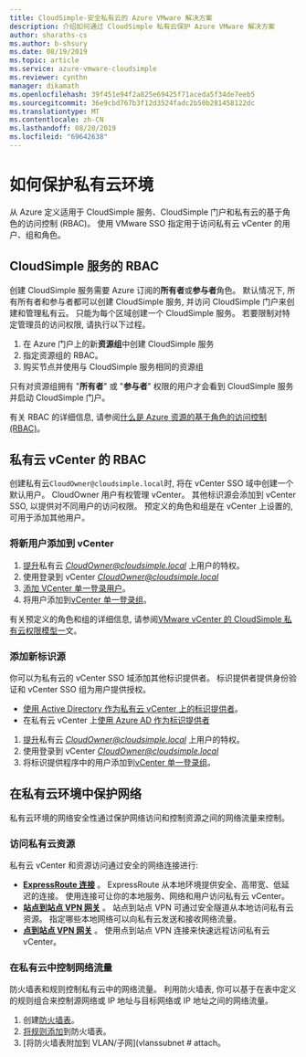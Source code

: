 ```yaml
---
title: CloudSimple-安全私有云的 Azure VMware 解决方案
description: 介绍如何通过 CloudSimple 私有云保护 Azure VMware 解决方案
author: sharaths-cs
ms.author: b-shsury
ms.date: 08/19/2019
ms.topic: article
ms.service: azure-vmware-cloudsimple
ms.reviewer: cynthn
manager: dikamath
ms.openlocfilehash: 39f451e94f2a825e69425f71aceda5f34de7eeb5
ms.sourcegitcommit: 36e9cbd767b3f12d3524fadc2b50b281458122dc
ms.translationtype: MT
ms.contentlocale: zh-CN
ms.lasthandoff: 08/20/2019
ms.locfileid: "69642638"
---
```

# <a name="how-to-secure-your-private-cloud-environment"></a>如何保护私有云环境

从 Azure 定义适用于 CloudSimple 服务、CloudSimple 门户和私有云的基于角色的访问控制 (RBAC)。  使用 VMware SSO 指定用于访问私有云 vCenter 的用户、组和角色。  

## <a name="rbac-for-cloudsimple-service"></a>CloudSimple 服务的 RBAC

创建 CloudSimple 服务需要 Azure 订阅的**所有者**或**参与者**角色。  默认情况下, 所有所有者和参与者都可以创建 CloudSimple 服务, 并访问 CloudSimple 门户来创建和管理私有云。  只能为每个区域创建一个 CloudSimple 服务。  若要限制对特定管理员的访问权限, 请执行以下过程。

1. 在 Azure 门户上的新**资源组**中创建 CloudSimple 服务
2. 指定资源组的 RBAC。
3. 购买节点并使用与 CloudSimple 服务相同的资源组

只有对资源组拥有 "**所有者**" 或 "**参与者**" 权限的用户才会看到 CloudSimple 服务并启动 CloudSimple 门户。

有关 RBAC 的详细信息, 请参阅[什么是 Azure 资源的基于角色的访问控制 (RBAC)](../role-based-access-control/overview.md)。

## <a name="rbac-for-private-cloud-vcenter"></a>私有云 vCenter 的 RBAC

创建私有云`CloudOwner@cloudsimple.local`时, 将在 vCenter SSO 域中创建一个默认用户。  CloudOwner 用户有权管理 vCenter。   其他标识源会添加到 vCenter SSO, 以提供对不同用户的访问权限。  预定义的角色和组是在 vCenter 上设置的, 可用于添加其他用户。

### <a name="add-new-users-to-vcenter"></a>将新用户添加到 vCenter

1. [提升](escalate-private-cloud-privileges.md)私有云 *CloudOwner@cloudsimple.local* 上用户的特权。
2. 使用登录到 vCenter *CloudOwner@cloudsimple.local*
3. [添加 VCenter 单一登录用户](https://docs.vmware.com/en/VMware-vSphere/5.5/com.vmware.vsphere.security.doc/GUID-72BFF98C-C530-4C50-BF31-B5779D2A4BBB.html)。
4. 将用户添加到[vCenter 单一登录组](https://docs.vmware.com/en/VMware-vSphere/5.5/com.vmware.vsphere.security.doc/GUID-CDEA6F32-7581-4615-8572-E0B44C11D80D.html)。

有关预定义的角色和组的详细信息, 请参阅[VMware vCenter 的 CloudSimple 私有云权限模型一](learn-private-cloud-permissions.md)文。

### <a name="add-new-identity-sources"></a>添加新标识源

你可以为私有云的 vCenter SSO 域添加其他标识提供者。  标识提供者提供身份验证和 vCenter SSO 组为用户提供授权。

* [使用 Active Directory 作为私有云 vCenter 上的标识提供者](set-vcenter-identity.md)。
* 在私有云 vCenter 上[使用 Azure AD 作为标识提供者](azure-ad.md)

1. [提升](escalate-private-cloud-privileges.md)私有云 *CloudOwner@cloudsimple.local* 上用户的特权。
2. 使用登录到 vCenter *CloudOwner@cloudsimple.local*
3. 将标识提供程序中的用户添加到[vCenter 单一登录组](https://docs.vmware.com/en/VMware-vSphere/5.5/com.vmware.vsphere.security.doc/GUID-CDEA6F32-7581-4615-8572-E0B44C11D80D.html)。

## <a name="secure-network-on-your-private-cloud-environment"></a>在私有云环境中保护网络

私有云环境的网络安全性通过保护网络访问和控制资源之间的网络流量来控制。

### <a name="access-to-private-cloud-resources"></a>访问私有云资源

私有云 vCenter 和资源访问通过安全的网络连接进行:

* **[ExpressRoute 连接](on-premises-connection.md)** 。 ExpressRoute 从本地环境提供安全、高带宽、低延迟的连接。  使用连接可让你的本地服务、网络和用户访问私有云 vCenter。
* **[站点到站点 VPN 网关](vpn-gateway.md)** 。 站点到站点 VPN 可通过安全隧道从本地访问私有云资源。  指定哪些本地网络可以向私有云发送和接收网络流量。
* **[点到站点 VPN 网关](vpn-gateway.md#set-up-a-site-to-site-vpn-gateway)** 。 使用点到站点 VPN 连接来快速远程访问私有云 vCenter。

### <a name="control-network-traffic-in-private-cloud"></a>在私有云中控制网络流量

防火墙表和规则控制私有云中的网络流量。  利用防火墙表, 你可以基于在表中定义的规则组合来控制源网络或 IP 地址与目标网络或 IP 地址之间的网络流量。

1. 创建[防火墙表](firewall.md#add-a-new-firewall-table)。
2. [将规则添加](firewall.md#create-a-firewall-rule)到防火墙表。
3. [将防火墙表附加到 VLAN/子网](vlanssubnet # attach。
